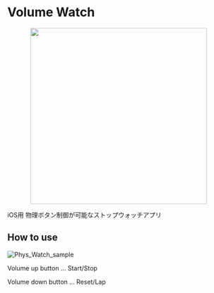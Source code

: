 # Volume Watch
<div align="center">
<img src="https://user-images.githubusercontent.com/39939005/108224745-92f0ba80-717e-11eb-8111-67da10d56443.png" width="400">
</div>

iOS用 物理ボタン制御が可能なストップウォッチアプリ

## How to use
![Phys_Watch_sample](https://user-images.githubusercontent.com/39939005/102949804-7fbdc780-450c-11eb-8963-0012e8b50cd9.gif)

Volume up button ... Start/Stop

Volume down button ... Reset/Lap
